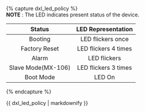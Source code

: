 {% capture dxl_led_policy %}  
**NOTE** : The LED indicates present status of the device.

|       Status       |  LED Representation  |
|:------------------:|:--------------------:|
|      Booting       |  LED flickers once   |
|   Factory Reset    | LED flickers 4 times |
|       Alarm        |     LED flickers     |
| Slave Mode(MX-106) | LED flickers 3 times |
|     Boot Mode      |        LED On        |

{% endcapture %}
<div class="notice">{{ dxl_led_policy | markdownify }}</div>
